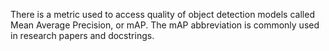 There is a metric used to access quality of object detection models called Mean Average Precision, or mAP. The mAP
abbreviation is commonly used in research papers and docstrings.